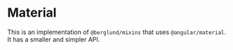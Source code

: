 # Material

This is an implementation of `@berglund/mixins` that uses `@angular/material`. It has a smaller and simpler API.
